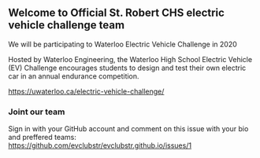 ## Welcome to Official St. Robert CHS electric vehicle challenge team

We will be participating to Waterloo Electric Vehicle Challenge in 2020

Hosted by Waterloo Engineering, the Waterloo High School Electric Vehicle (EV) Challenge encourages students to design and test their own electric car in an annual endurance competition.

https://uwaterloo.ca/electric-vehicle-challenge/

### Joint our team

Sign in with your GitHub account and comment on this issue with your bio and preffered teams: https://github.com/evclubstr/evclubstr.github.io/issues/1
